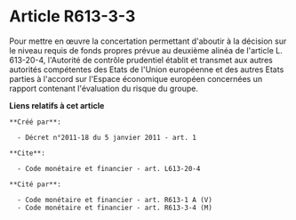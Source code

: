 # Article R613-3-3

Pour mettre en œuvre la concertation permettant d'aboutir à la décision sur le niveau requis de fonds propres prévue au
deuxième alinéa de l'article L. 613-20-4, l'Autorité de contrôle prudentiel établit et transmet aux autres autorités
compétentes des Etats de l'Union européenne et des autres Etats parties à l'accord sur l'Espace économique européen
concernées un rapport contenant l'évaluation du risque du groupe.

**Liens relatifs à cet article**

	**Créé par**:

	  - Décret n°2011-18 du 5 janvier 2011 - art. 1

	**Cite**:

	  - Code monétaire et financier - art. L613-20-4

	**Cité par**:

	  - Code monétaire et financier - art. R613-1 A (V)
	  - Code monétaire et financier - art. R613-3-4 (M)
